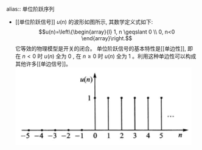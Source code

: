 alias:: 单位阶跃序列

- [[单位阶跃信号]]  $u(n)$  的波形如图所示, 其数学定义式如下:
  $$u(n)=\left\{\begin{array}{l}
  1, n \geqslant 0 \\
  0, n<0
  \end{array}\right.$$
  它等效的物理模型是开关的闭合。
  单位阶跃信号的基本特性是[[单边性]], 即在  $n<0$  时  $u(n)$  全为 $0$ , 在  $n \geqslant 0$  时  $u(n)$  全为 $1$ 。利用这种单边性可以构成其他许多[[单边信号]]。
  ![image.png](../assets/image_1707876526813_0.png)